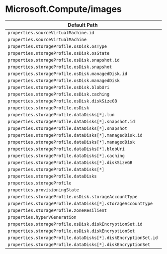 # Microsoft.Compute/images

| Default Path | Alias |
|---|---|
| `properties.sourceVirtualMachine.id` | `Microsoft.Compute/images/sourceVirtualMachine.id` |
| `properties.sourceVirtualMachine` | `Microsoft.Compute/images/sourceVirtualMachine` |
| `properties.storageProfile.osDisk.osType` | `Microsoft.Compute/images/storageProfile.osDisk.osType` |
| `properties.storageProfile.osDisk.osState` | `Microsoft.Compute/images/storageProfile.osDisk.osState` |
| `properties.storageProfile.osDisk.snapshot.id` | `Microsoft.Compute/images/storageProfile.osDisk.snapshot.id` |
| `properties.storageProfile.osDisk.snapshot` | `Microsoft.Compute/images/storageProfile.osDisk.snapshot` |
| `properties.storageProfile.osDisk.managedDisk.id` | `Microsoft.Compute/images/storageProfile.osDisk.managedDisk.id` |
| `properties.storageProfile.osDisk.managedDisk` | `Microsoft.Compute/images/storageProfile.osDisk.managedDisk` |
| `properties.storageProfile.osDisk.blobUri` | `Microsoft.Compute/images/storageProfile.osDisk.blobUri` |
| `properties.storageProfile.osDisk.caching` | `Microsoft.Compute/images/storageProfile.osDisk.caching` |
| `properties.storageProfile.osDisk.diskSizeGB` | `Microsoft.Compute/images/storageProfile.osDisk.diskSizeGB` |
| `properties.storageProfile.osDisk` | `Microsoft.Compute/images/storageProfile.osDisk` |
| `properties.storageProfile.dataDisks[*].lun` | `Microsoft.Compute/images/storageProfile.dataDisks[*].lun` |
| `properties.storageProfile.dataDisks[*].snapshot.id` | `Microsoft.Compute/images/storageProfile.dataDisks[*].snapshot.id` |
| `properties.storageProfile.dataDisks[*].snapshot` | `Microsoft.Compute/images/storageProfile.dataDisks[*].snapshot` |
| `properties.storageProfile.dataDisks[*].managedDisk.id` | `Microsoft.Compute/images/storageProfile.dataDisks[*].managedDisk.id` |
| `properties.storageProfile.dataDisks[*].managedDisk` | `Microsoft.Compute/images/storageProfile.dataDisks[*].managedDisk` |
| `properties.storageProfile.dataDisks[*].blobUri` | `Microsoft.Compute/images/storageProfile.dataDisks[*].blobUri` |
| `properties.storageProfile.dataDisks[*].caching` | `Microsoft.Compute/images/storageProfile.dataDisks[*].caching` |
| `properties.storageProfile.dataDisks[*].diskSizeGB` | `Microsoft.Compute/images/storageProfile.dataDisks[*].diskSizeGB` |
| `properties.storageProfile.dataDisks[*]` | `Microsoft.Compute/images/storageProfile.dataDisks[*]` |
| `properties.storageProfile.dataDisks` | `Microsoft.Compute/images/storageProfile.dataDisks` |
| `properties.storageProfile` | `Microsoft.Compute/images/storageProfile` |
| `properties.provisioningState` | `Microsoft.Compute/images/provisioningState` |
| `properties.storageProfile.osDisk.storageAccountType` | `Microsoft.Compute/images/storageProfile.osDisk.storageAccountType` |
| `properties.storageProfile.dataDisks[*].storageAccountType` | `Microsoft.Compute/images/storageProfile.dataDisks[*].storageAccountType` |
| `properties.storageProfile.zoneResilient` | `Microsoft.Compute/images/storageProfile.zoneResilient` |
| `properties.hyperVGeneration` | `Microsoft.Compute/images/hyperVGeneration` |
| `properties.storageProfile.osDisk.diskEncryptionSet.id` | `Microsoft.Compute/images/storageProfile.osDisk.diskEncryptionSet.id` |
| `properties.storageProfile.osDisk.diskEncryptionSet` | `Microsoft.Compute/images/storageProfile.osDisk.diskEncryptionSet` |
| `properties.storageProfile.dataDisks[*].diskEncryptionSet.id` | `Microsoft.Compute/images/storageProfile.dataDisks[*].diskEncryptionSet.id` |
| `properties.storageProfile.dataDisks[*].diskEncryptionSet` | `Microsoft.Compute/images/storageProfile.dataDisks[*].diskEncryptionSet` |

